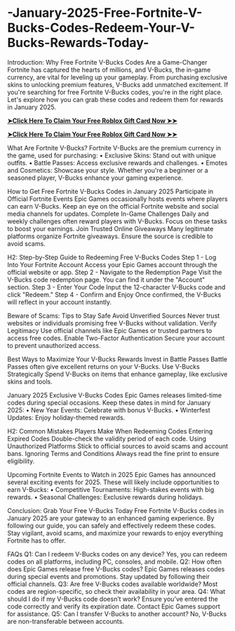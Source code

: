 # -January-2025-Free-Fortnite-V-Bucks-Codes-Redeem-Your-V-Bucks-Rewards-Today-
Introduction: Why Free Fortnite V-Bucks Codes Are a Game-Changer
Fortnite has captured the hearts of millions, and V-Bucks, the in-game currency, are vital for leveling up your gameplay. From purchasing exclusive skins to unlocking premium features, V-Bucks add unmatched excitement. If you're searching for free Fortnite V-Bucks codes, you're in the right place. Let's explore how you can grab these codes and redeem them for rewards in January 2025.

**[➤Click Here To Claim Your Free Roblox Gift Card Now ➤➤](https://givewayhub.com/xbox-new-landing-page-codes/)**

**[➤Click Here To Claim Your Free Roblox Gift Card Now ➤➤](https://givewayhub.com/xbox-new-landing-page-codes/)**

What Are Fortnite V-Bucks?
Fortnite V-Bucks are the premium currency in the game, used for purchasing:
•	Exclusive Skins: Stand out with unique outfits.
•	Battle Passes: Access exclusive rewards and challenges.
•	Emotes and Cosmetics: Showcase your style.
Whether you're a beginner or a seasoned player, V-Bucks enhance your gaming experience.

How to Get Free Fortnite V-Bucks Codes in January 2025
Participate in Official Fortnite Events
Epic Games occasionally hosts events where players can earn V-Bucks. Keep an eye on the official Fortnite website and social media channels for updates.
Complete In-Game Challenges
Daily and weekly challenges often reward players with V-Bucks. Focus on these tasks to boost your earnings.
Join Trusted Online Giveaways
Many legitimate platforms organize Fortnite giveaways. Ensure the source is credible to avoid scams.

H2: Step-by-Step Guide to Redeeming Free V-Bucks Codes
Step 1 - Log Into Your Fortnite Account
Access your Epic Games account through the official website or app.
Step 2 - Navigate to the Redemption Page
Visit the V-Bucks code redemption page. You can find it under the "Account" section.
Step 3 - Enter Your Code
Input the 12-character V-Bucks code and click "Redeem."
Step 4 - Confirm and Enjoy
Once confirmed, the V-Bucks will reflect in your account instantly.

Beware of Scams: Tips to Stay Safe
Avoid Unverified Sources
Never trust websites or individuals promising free V-Bucks without validation.
Verify Legitimacy
Use official channels like Epic Games or trusted partners to access free codes.
Enable Two-Factor Authentication
Secure your account to prevent unauthorized access.

Best Ways to Maximize Your V-Bucks Rewards
Invest in Battle Passes
Battle Passes often give excellent returns on your V-Bucks.
Use V-Bucks Strategically
Spend V-Bucks on items that enhance gameplay, like exclusive skins and tools.

January 2025 Exclusive V-Bucks Codes
Epic Games releases limited-time codes during special occasions. Keep these dates in mind for January 2025:
•	New Year Events: Celebrate with bonus V-Bucks.
•	Winterfest Updates: Enjoy holiday-themed rewards.

H2: Common Mistakes Players Make When Redeeming Codes
Entering Expired Codes
Double-check the validity period of each code.
Using Unauthorized Platforms
Stick to official sources to avoid scams and account bans.
Ignoring Terms and Conditions
Always read the fine print to ensure eligibility.

Upcoming Fortnite Events to Watch in 2025
Epic Games has announced several exciting events for 2025. These will likely include opportunities to earn V-Bucks:
•	Competitive Tournaments: High-stakes events with big rewards.
•	Seasonal Challenges: Exclusive rewards during holidays.

Conclusion: Grab Your Free V-Bucks Today
Free Fortnite V-Bucks codes in January 2025 are your gateway to an enhanced gaming experience. By following our guide, you can safely and effectively redeem these codes. Stay vigilant, avoid scams, and maximize your rewards to enjoy everything Fortnite has to offer.

FAQs
Q1: Can I redeem V-Bucks codes on any device?
Yes, you can redeem codes on all platforms, including PC, consoles, and mobile.
Q2: How often does Epic Games release free V-Bucks codes?
Epic Games releases codes during special events and promotions. Stay updated by following their official channels.
Q3: Are free V-Bucks codes available worldwide?
Most codes are region-specific, so check their availability in your area.
Q4: What should I do if my V-Bucks code doesn’t work?
Ensure you’ve entered the code correctly and verify its expiration date. Contact Epic Games support for assistance.
Q5: Can I transfer V-Bucks to another account?
No, V-Bucks are non-transferable between accounts.
